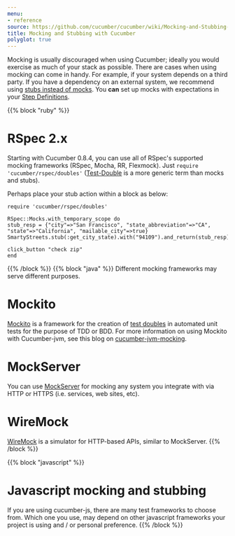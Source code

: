 ```yaml
---
menu:
- reference
source: https://github.com/cucumber/cucumber/wiki/Mocking-and-Stubbing-with-Cucumber/
title: Mocking and Stubbing with Cucumber
polyglot: true
---
```


Mocking is usually discouraged when using Cucumber; ideally you would exercise as much of your stack as possible.
There are cases when using mocking can come in handy. For example, if your system depends on a third party.
If you have a dependency on an external system, we recommend using [stubs instead of mocks](http://martinfowler.com/articles/mocksArentStubs.html).
You **can** set up mocks with expectations in your [Step Definitions](/step-definitions/).

{{% block "ruby" %}}
# RSpec 2.x

Starting with Cucumber 0.8.4, you can use all of RSpec's supported mocking frameworks (RSpec, Mocha, RR, Flexmock). 
Just `require 'cucumber/rspec/doubles'` ([Test-Double](http://www.martinfowler.com/bliki/TestDouble.html) is a more generic term than mocks and stubs).

Perhaps place your stub action within a block as below:

```
require 'cucumber/rspec/doubles'

RSpec::Mocks.with_temporary_scope do
stub_resp = {"city"=>"San Francisco", "state_abbreviation"=>"CA", "state"=>"California", "mailable_city"=>true}
SmartyStreets.stub(:get_city_state).with("94109").and_return(stub_resp)

click_button "check zip"
end
```

{{% /block %}}
{{% block "java" %}}
Different mocking frameworks may serve different purposes.

# Mockito
[Mockito](http://mockito.org) is a framework for the creation of [test doubles](http://www.martinfowler.com/bliki/TestDouble.html) in automated unit tests for the purpose of TDD or BDD.
For more information on using Mockito with Cucumber-jvm, see this blog on [cucumber-jvm-mocking](https://zsoltfabok.com/blog/2012/03/cucumber-jvm-mocking/).

# MockServer
You can use [MockServer](http://www.mock-server.com/) for mocking any system you integrate with via HTTP or HTTPS (i.e. services, web sites, etc).

# WireMock
[WireMock](http://wiremock.org/) is a simulator for HTTP-based APIs, similar to MockServer.
{{% /block %}}

{{% block "javascript" %}}
# Javascript mocking and stubbing
If you are using cucumber-js, there are many test frameworks to choose from.
Which one you use, may depend on other javascript frameworks your project is using and / or personal preference.
{{% /block %}}
